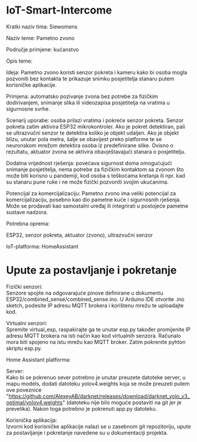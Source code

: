 # IoT-Smart-Intercome

Kratki naziv tima: Siewomens 

Naziv teme:  Pametno zvono 

Područje primjene:  kućanstvo 

Opis teme:  

Ideja: Pametno zvono koristi senzor pokreta i kameru kako bi osoba mogla pozvoniti bez kontakta te prikazuje snimku posjetitelja stanaru putem korisničke aplikacije.  

Primjena: automatsko pozivanje zvona bez potrebe za fizičkim dodirivanjem, snimanje slika ili videozapisa posjetitelja na vratima u sigurnosne svrhe. 

Scenarij uporabe: osoba prilazi vratima i pokreće senzor pokreta. Senzor pokreta zatim aktivira ESP32 mikrokontroler. Ako je pokret detektiran, pali se ultrazvučni senzor te detektira koliko je objekt udaljen. Ako je objekt blizu, unutar pola metra, šalje se obavijest preko platforme te se neuronskom mrežom detektira osoba iz predefinirane slike. Ovisno o rezultatu, aktuator zvona se aktivira obavještavajući stanara o posjetitelju. 

Dodatna vrijednost rješenja: povećava sigurnost doma omogućujući snimanje posjetitelja, nema potrebe za fizičkim kontaktom sa zvonom što može biti korisno u pandemiji, kod osoba s teškoćama kretanja ili npr. kad su stanaru pune ruke i ne može fizički pozvoniti svojim ukućanima. 

Potencijal za komercijalizaciju: Pametno zvono ima veliki potencijal za komercijalizaciju, posebno kao dio pametne kuće i sigurnosnih rješenja. Može se prodavati kao samostalni uređaj ili integrirati u postojeće pametne sustave nadzora.  

Potrebna oprema:    

ESP32, senzor pokreta, aktuator (zvono), ultrazvučni senzor 

  

IoT-platforma:  HomeAssistant 

# Upute za postavljanje i pokretanje

Fizički senzori:  
Senzore spojite na odgovarajuće pinove definirane u dokumentu ESP32/combined_sense/combined_sense.ino. U Arduino IDE otvorite .ino sketch, podesite IP adresu MQTT brokera i korištenu mrežu te uploadajte kod.

Virtualni senzori:  
Spremite virtual_esp, raspakirajte ga te unutar esp.py također promijenite IP adresu MQTT brokera na isti način kao kod virtualnih senzora. Računalo mora biti spojeno na istu mrežu kao MQTT broker.  Zatim pokrenite pyhton skriptu esp.py.

Home Assistant platforma:  




Server:  
Kako bi se pokrenuo sever potrebno je unutar preuzete datoteke server, u mapu models, dodati datoteku yolov4.weights koja se može preuzeti putem ove poveznice "https://github.com/AlexeyAB/darknet/releases/download/darknet_yolo_v3_optimal/yolov4.weights" (datoteku nije bilo moguće postaviti na git jer je prevelika). Nakon toga potrebno je pokrenuti app.py datoteku.

Korisnička aplikacija:  
Izvorni kod korisničke aplikacije nalazi se u zasebnom git repozitoriju, upute za postavljanje i pokretanje navedene su u dokumentaciji projekta.
